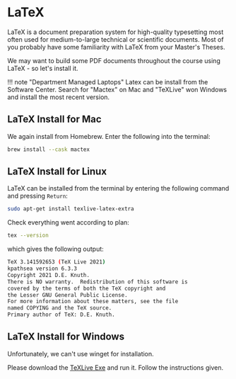 <!-- markdownlint-disable MD024 -->
<!-- see https://github.com/DavidAnson/markdownlint for code to enable or disable rules -->
# LaTeX

LaTeX is a document preparation system for high-quality typesetting most often used for medium-to-large technical or scientific documents.
Most of you probably have some familiarity with LaTeX from your Master's Theses.

We may want to build some PDF documents throughout the course using LaTeX - so let's install it.

!!! note "Department Managed Laptops"
        Latex can be install from the Software Center. Search for "Mactex" on Mac and "TeXLive" won Windows and install the most recent version.

## LaTeX Install for Mac

We again install from Homebrew.
Enter the following into the terminal:

```bash
brew install --cask mactex
```

## LaTeX Install for Linux

LaTeX can be installed from the terminal by entering the following command and pressing `Return`:

```bash
sudo apt-get install texlive-latex-extra
```

Check everything went according to plan:

``` bash
tex --version
```

which gives the following output:

``` bash
TeX 3.141592653 (TeX Live 2021)
kpathsea version 6.3.3
Copyright 2021 D.E. Knuth.
There is NO warranty.  Redistribution of this software is
covered by the terms of both the TeX copyright and
the Lesser GNU General Public License.
For more information about these matters, see the file
named COPYING and the TeX source.
Primary author of TeX: D.E. Knuth.
```

## LaTeX Install for Windows
Unfortunately, we can't use winget for installation. 

Please download the [TeXLive Exe](https://mirror.ctan.org/systems/texlive/tlnet/install-tl-windows.exe) and run it. Follow the instructions given.

